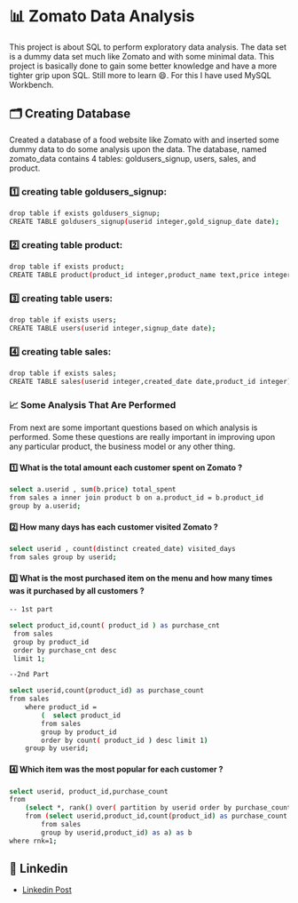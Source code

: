 
# 📊 Zomato Data Analysis

This project is about SQL to perform exploratory data analysis. The data set is a dummy data set much like Zomato and with some minimal data.
This project is basically done to gain some better knowledge and have a more tighter grip upon SQL.
Still more to learn 😄.
For this I have used MySQL Workbench.


## 🗂 Creating Database

Created a database of a food website like Zomato with and inserted some dummy data to do some analysis upon the data.
The database, named zomato_data contains 4 tables:
goldusers_signup, users, sales, and product.

### 1️⃣ creating table goldusers_signup:
```bash
drop table if exists goldusers_signup;
CREATE TABLE goldusers_signup(userid integer,gold_signup_date date);
```
### 2️⃣ creating table product:
```bash
drop table if exists product;
CREATE TABLE product(product_id integer,product_name text,price integer);
```
### 3️⃣ creating table users:
```bash
drop table if exists users;
CREATE TABLE users(userid integer,signup_date date);
```
### 4️⃣ creating table sales:
```bash
drop table if exists sales;
CREATE TABLE sales(userid integer,created_date date,product_id integer);
```

### 📈 Some Analysis That Are Performed

From next are some important questions based on which analysis is performed.
Some these questions are really important in improving upon any particular product, the business model or any other thing.

#### 1️⃣	What is the total amount each customer spent on Zomato ?
```bash
select a.userid , sum(b.price) total_spent 
from sales a inner join product b on a.product_id = b.product_id
group by a.userid;
```

#### 2️⃣ How many days has each customer visited Zomato ?
```bash
select userid , count(distinct created_date) visited_days
from sales group by userid;
```

#### 3️⃣ What is the most purchased item on the menu and how many times was it purchased by all customers ?
```bash
-- 1st part

select product_id,count( product_id ) as purchase_cnt
 from sales
 group by product_id
 order by purchase_cnt desc 
 limit 1;
```
```bash
--2nd Part

select userid,count(product_id) as purchase_count
from sales 
	where product_id = 
		(  select product_id
		from sales
		group by product_id
		order by count( product_id ) desc limit 1)
	group by userid;
```

#### 4️⃣ Which item was the most popular for each customer ?
```bash
select userid, product_id,purchase_count
from
	(select *, rank() over( partition by userid order by purchase_count desc) rnk
	from (select userid,product_id,count(product_id) as purchase_count
		from sales
		group by userid,product_id) as a) as b
where rnk=1;
```



## 📌 Linkedin

- [Linkedin Post](https://www.linkedin.com/feed/update/urn:li:activity:7044557951272988672/)

